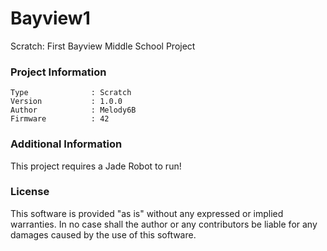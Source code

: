 Bayview1
================

Scratch: First Bayview Middle School Project

### Project Information
```
Type              : Scratch
Version           : 1.0.0
Author            : Melody6B
Firmware          : 42
```

### Additional Information
This project requires a Jade Robot to run!

### License
This software is provided "as is" without any expressed or implied warranties.  In no case shall the author or any contributors be liable for any damages caused by the use of this software.

